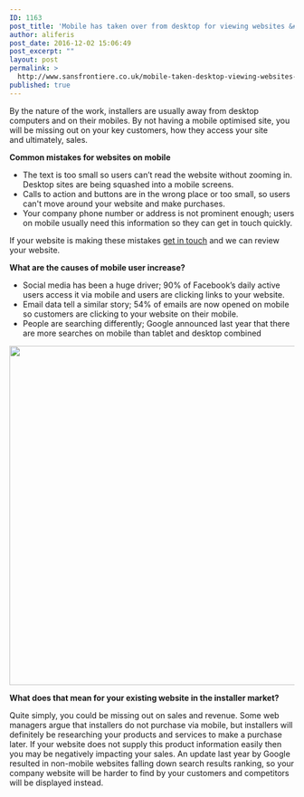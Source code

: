 ```yaml
---
ID: 1163
post_title: 'Mobile has taken over from desktop for viewing websites &#8211; are you missing out on sales to installers?'
author: aliferis
post_date: 2016-12-02 15:06:49
post_excerpt: ""
layout: post
permalink: >
  http://www.sansfrontiere.co.uk/mobile-taken-desktop-viewing-websites-missing-sales-installers/
published: true
---
```

<div>

By the nature of the work, installers are usually away from desktop computers and on their mobiles. By not having a mobile optimised site, you will be missing out on your key customers, how they access your site and ultimately, sales.

<strong>Common mistakes for websites on mobile</strong>
<ul>
 	<li>The text is too small so users can’t read the website without zooming in. Desktop sites are being squashed into a mobile screens.</li>
 	<li>Calls to action and buttons are in the wrong place or too small, so users can't move around your website and make purchases.</li>
 	<li>Your company phone number or address is not prominent enough; users on mobile usually need this information so they can get in touch quickly.</li>
</ul>
If your website is making these mistakes <a href="mailto:jason@sansfrontiere.co.uk">get in touch</a> and we can review your website.

<strong>What are the causes of mobile user increase?</strong>
<ul>
 	<li>Social media has been a huge driver; 90% of Facebook’s daily active users access it via mobile and users are clicking links to your website.</li>
 	<li>Email data tell a similar story; 54% of emails are now opened on mobile so customers are clicking to your website on their mobile.</li>
 	<li>People are searching differently; Google announced last year that there are more searches on mobile than tablet and desktop combined</li>
</ul>
</div>
<div align="center"><img src="http://i1.cmail20.com/ei/r/25/6B5/A68/235156/csfinal/Unknown-11.png" alt="" width="600" /></div>
<div>

<strong>What does that mean for your existing website in the installer market?</strong>

Quite simply, you could be missing out on sales and revenue. Some web managers argue that installers do not purchase via mobile, but installers will definitely be researching your products and services to make a purchase later. If your website does not supply this product information easily then you may be negatively impacting your sales. An update last year by Google resulted in non-mobile websites falling down search results ranking, so your company website will be harder to find by your customers and competitors will be displayed instead.

</div>